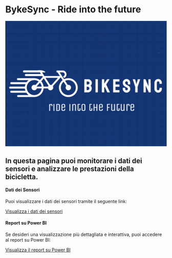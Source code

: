 # BykeSync - Ride into the future

![Bicicletta IoT](logo.png)

## In questa pagina puoi monitorare i dati dei sensori e analizzare le prestazioni della bicicletta.

#### Dati dei Sensori

Puoi visualizzare i dati dei sensori tramite il seguente link:

[Visualizza i dati dei sensori](https://aliceee15.github.io/BykeSync/file1.html)

#### Report su Power BI

Se desideri una visualizzazione più dettagliata e interattiva, puoi accedere al report su Power BI:

[Visualizza il report su Power BI](https://aliceee15.github.io/BykeSync//report-github.html)



